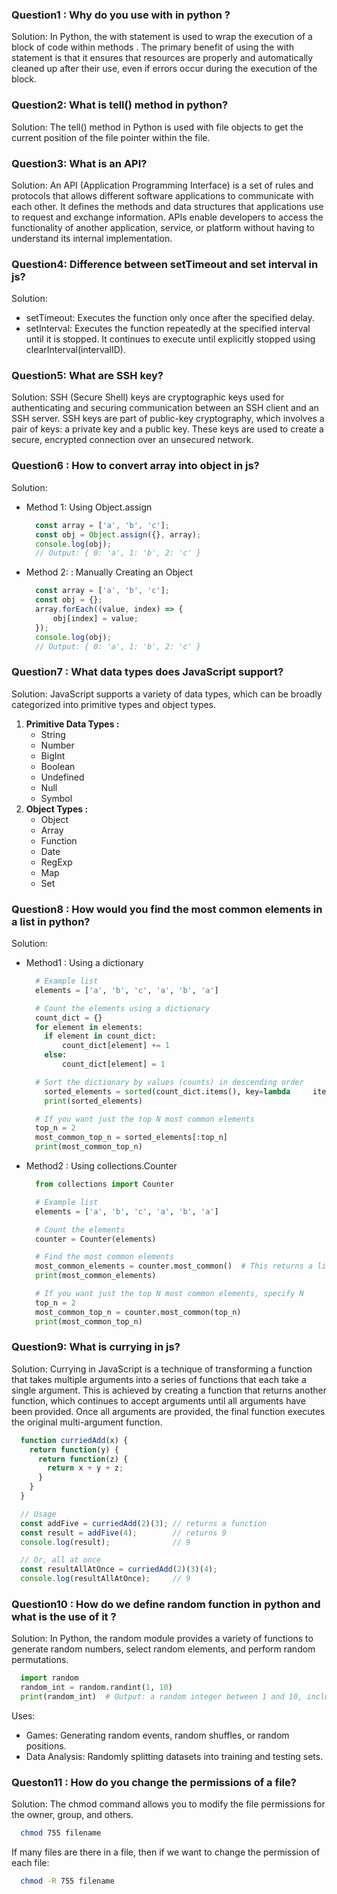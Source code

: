 ### Question1 : Why do you use with in python ?

Solution: In Python, the with statement is used to wrap the execution of a block of code within methods . The primary benefit of using the with statement is that it ensures that resources are properly and automatically cleaned up after their use, even if errors occur during the execution of the block.

### Question2: What is tell() method in python?

Solution: The tell() method in Python is used with file objects to get the current position of the file pointer within the file.

### Question3: What is an API?

Solution: An API (Application Programming Interface) is a set of rules and protocols that allows different software applications to communicate with each other. It defines the methods and data structures that applications use to request and exchange information. APIs enable developers to access the functionality of another application, service, or platform without having to understand its internal implementation.

### Question4: Difference between setTimeout and set interval in js?

Solution: 
- setTimeout: Executes the function only once after the specified delay.
- setInterval: Executes the function repeatedly at the specified interval until it is stopped.  It continues to execute until explicitly stopped using clearInterval(intervalID).

### Question5: What are SSH key?

Solution: SSH (Secure Shell) keys are cryptographic keys used for authenticating and securing communication between an SSH client and an SSH server. SSH keys are part of public-key cryptography, which involves a pair of keys: a private key and a public key. These keys are used to create a secure, encrypted connection over an unsecured network.

### Question6 : How to convert array into object in js?

Solution: 

- Method 1: Using Object.assign
  ```javascript
    const array = ['a', 'b', 'c'];
    const obj = Object.assign({}, array);
    console.log(obj);
    // Output: { 0: 'a', 1: 'b', 2: 'c' }

  ```
- Method 2: : Manually Creating an Object
  ```javascript
    const array = ['a', 'b', 'c'];
    const obj = {};
    array.forEach((value, index) => {
        obj[index] = value;
    });
    console.log(obj);
    // Output: { 0: 'a', 1: 'b', 2: 'c' }

  ```

### Question7 : What data types does JavaScript support?

Solution: JavaScript supports a variety of data types, which can be broadly categorized into primitive types and object types.

1. **Primitive Data Types :**
   - String
   - Number
   - BigInt
   - Boolean
   - Undefined 
   - Null
   - Symbol
2. **Object Types :**
   - Object
   - Array
   - Function
   - Date
   - RegExp
   - Map
   - Set

### Question8 : How would you find the most common elements in a list in python?

Solution: 
- Method1 : Using a dictionary
  ```python
    # Example list
    elements = ['a', 'b', 'c', 'a', 'b', 'a']

    # Count the elements using a dictionary
    count_dict = {}
    for element in elements:
      if element in count_dict:
          count_dict[element] += 1
      else:
          count_dict[element] = 1

    # Sort the dictionary by values (counts) in descending order
      sorted_elements = sorted(count_dict.items(), key=lambda     item: item[1], reverse=True)
      print(sorted_elements)

    # If you want just the top N most common elements
    top_n = 2
    most_common_top_n = sorted_elements[:top_n]
    print(most_common_top_n)

  ```

- Method2 : Using collections.Counter
  ```python
    from collections import Counter

    # Example list
    elements = ['a', 'b', 'c', 'a', 'b', 'a']

    # Count the elements
    counter = Counter(elements)

    # Find the most common elements
    most_common_elements = counter.most_common()  # This returns a list of tuples (element, count)
    print(most_common_elements)

    # If you want just the top N most common elements, specify N
    top_n = 2
    most_common_top_n = counter.most_common(top_n)
    print(most_common_top_n)

  ```


### Question9: What is currying in js?

Solution: Currying in JavaScript is a technique of transforming a function that takes multiple arguments into a series of functions that each take a single argument. This is achieved by creating a function that returns another function, which continues to accept arguments until all arguments have been provided. Once all arguments are provided, the final function executes the original multi-argument function.

```javascript
  function curriedAdd(x) {
    return function(y) {
      return function(z) {
        return x + y + z;
      }
    }
  }

  // Usage
  const addFive = curriedAdd(2)(3); // returns a function
  const result = addFive(4);        // returns 9
  console.log(result);              // 9

  // Or, all at once
  const resultAllAtOnce = curriedAdd(2)(3)(4);
  console.log(resultAllAtOnce);     // 9

```

### Question10 : How do we define random function in python and what is the use of it ?

Solution: In Python, the random module provides a variety of functions to generate random numbers, select random elements, and perform random permutations.

```python
  import random
  random_int = random.randint(1, 10)
  print(random_int)  # Output: a random integer between 1 and 10, inclusive

```

Uses:
- Games: Generating random events, random shuffles, or random positions.
- Data Analysis: Randomly splitting datasets into training and testing sets.
  
### Queston11 : How do you change the permissions of a file?

Solution: The chmod command allows you to modify the file permissions for the owner, group, and others.

```bash
  chmod 755 filename
```

If many files are there in a file, then if we want to change the permission of each file:

```bash
  chmod -R 755 filename
```
